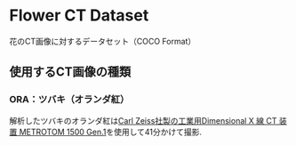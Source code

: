 # Flower CT Dataset

花のCT画像に対するデータセット（COCO Format）

## 使用するCT画像の種類

### ORA：ツバキ（オランダ紅）

解析したツバキのオランダ紅は[Carl Zeiss社製の工業用Dimensional X 線 CT 装置 METROTOM 1500 Gen.1](https://www.zeiss.co.jp/metrology/seihin/shisutemu/ct/metrotom.html)を使用して41分かけて撮影.